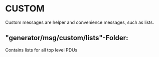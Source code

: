 # CUSTOM
Custom messages are helper and convenience messages, such as lists.

## "generator/msg/custom/lists"-Folder:
Contains lists for all top level PDUs


